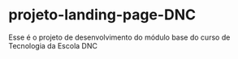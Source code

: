 # projeto-landing-page-DNC
Esse é o projeto de desenvolvimento do módulo base do curso de Tecnologia da Escola DNC
